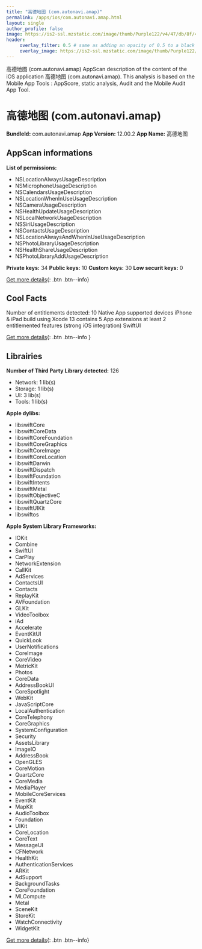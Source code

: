 ```yaml
---
title: "高德地图 (com.autonavi.amap)"
permalink: /apps/ios/com.autonavi.amap.html
layout: single
author_profile: false
image: https://is2-ssl.mzstatic.com/image/thumb/Purple122/v4/47/db/8f/47db8f18-d9b9-df8c-e504-8cbaf7613335/AppIcon-0-0-1x_U007emarketing-0-0-0-7-0-0-sRGB-0-0-0-GLES2_U002c0-512MB-85-220-0-0.png/512x512bb.jpg
header: 
     overlay_filter: 0.5 # same as adding an opacity of 0.5 to a black background
     overlay_image: https://is2-ssl.mzstatic.com/image/thumb/Purple122/v4/47/db/8f/47db8f18-d9b9-df8c-e504-8cbaf7613335/AppIcon-0-0-1x_U007emarketing-0-0-0-7-0-0-sRGB-0-0-0-GLES2_U002c0-512MB-85-220-0-0.png/512x512bb.jpg
---
```

高德地图 (com.autonavi.amap) AppScan description of the content of the iOS application 高德地图 (com.autonavi.amap). This analysis is based on the Mobile App Tools : AppScore, static analysis, Audit and the Mobile Audit App Tool.

# 高德地图 (com.autonavi.amap)

**BundleId:** com.autonavi.amap
**App Version:** 12.00.2
**App Name:** 高德地图


## AppScan informations 

**List of permissions:** 
- NSLocationAlwaysUsageDescription
- NSMicrophoneUsageDescription
- NSCalendarsUsageDescription
- NSLocationWhenInUseUsageDescription
- NSCameraUsageDescription
- NSHealthUpdateUsageDescription
- NSLocalNetworkUsageDescription
- NSSiriUsageDescription
- NSContactsUsageDescription
- NSLocationAlwaysAndWhenInUseUsageDescription
- NSPhotoLibraryUsageDescription
- NSHealthShareUsageDescription
- NSPhotoLibraryAddUsageDescription
  
  
**Private keys:** 34
**Public keys:** 10
**Custom keys:** 30
**Low securit keys:** 0
  
[Get more details](/pricing.html){: .btn .btn--info}

## Cool Facts

Number of entitlements detected: 10
Native App
supported devices iPhone & iPad
build using Xcode 13
contains 5 App extensions
at least 2 entitlemented features (strong iOS integration)
SwiftUI
  
[Get more details](/pricing.html){: .btn .btn--info }

## Librairies 
**Number of Third Party Library detected:** 126
- Network: 1 lib(s)
- Storage: 1 lib(s)
- UI: 3 lib(s)
- Tools: 1 lib(s)


**Apple dylibs:**
- libswiftCore
- libswiftCoreData
- libswiftCoreFoundation
- libswiftCoreGraphics
- libswiftCoreImage
- libswiftCoreLocation
- libswiftDarwin
- libswiftDispatch
- libswiftFoundation
- libswiftIntents
- libswiftMetal
- libswiftObjectiveC
- libswiftQuartzCore
- libswiftUIKit
- libswiftos


**Apple System Library Frameworks:**
- IOKit
- Combine
- SwiftUI
- CarPlay
- NetworkExtension
- CallKit
- AdServices
- ContactsUI
- Contacts
- ReplayKit
- AVFoundation
- GLKit
- VideoToolbox
- iAd
- Accelerate
- EventKitUI
- QuickLook
- UserNotifications
- CoreImage
- CoreVideo
- MetricKit
- Photos
- CoreData
- AddressBookUI
- CoreSpotlight
- WebKit
- JavaScriptCore
- LocalAuthentication
- CoreTelephony
- CoreGraphics
- SystemConfiguration
- Security
- AssetsLibrary
- ImageIO
- AddressBook
- OpenGLES
- CoreMotion
- QuartzCore
- CoreMedia
- MediaPlayer
- MobileCoreServices
- EventKit
- MapKit
- AudioToolbox
- Foundation
- UIKit
- CoreLocation
- CoreText
- MessageUI
- CFNetwork
- HealthKit
- AuthenticationServices
- ARKit
- AdSupport
- BackgroundTasks
- CoreFoundation
- MLCompute
- Metal
- SceneKit
- StoreKit
- WatchConnectivity
- WidgetKit


  
[Get more details](/pricing.html){: .btn .btn--info}

